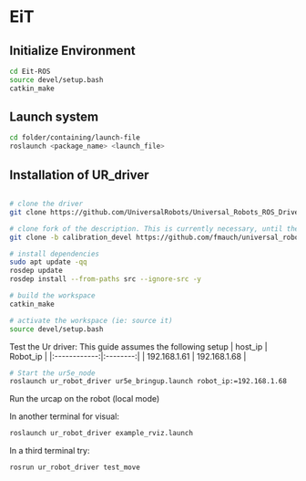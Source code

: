 # EiT

## Initialize Environment 
```bash
cd Eit-ROS
source devel/setup.bash 
catkin_make
```

## Launch system 
```bash
cd folder/containing/launch-file 
roslaunch <package_name> <launch_file>
```

## Installation of UR_driver

```bash

# clone the driver
git clone https://github.com/UniversalRobots/Universal_Robots_ROS_Driver.git src/Universal_Robots_ROS_Driver

# clone fork of the description. This is currently necessary, until the changes are merged upstream.
git clone -b calibration_devel https://github.com/fmauch/universal_robot.git src/fmauch_universal_robot

# install dependencies
sudo apt update -qq
rosdep update
rosdep install --from-paths src --ignore-src -y

# build the workspace
catkin_make

# activate the workspace (ie: source it)
source devel/setup.bash
```
Test the Ur driver:
This guide assumes the following setup
| host_ip |  Robot_ip  |
|:------------:|:--------:|
| 192.168.1.61   | 192.168.1.68 |

```bash
# Start the ur5e_node
roslaunch ur_robot_driver ur5e_bringup.launch robot_ip:=192.168.1.68
```
Run the urcap on the robot (local mode)


In another terminal for visual:
```bash
roslaunch ur_robot_driver example_rviz.launch 
```
In a third terminal try:
```bash
rosrun ur_robot_driver test_move 
```
